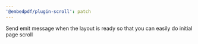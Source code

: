 ```yaml
---
'@embedpdf/plugin-scroll': patch
---
```


Send emit message when the layout is ready so that you can easily do initial page scroll
